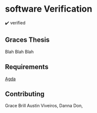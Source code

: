 # software Verification
✔️ verified

## Graces Thesis
Blah Blah Blah


## Requirements

[Agda](https://github.com/agda/agda)


## Contributing
Grace Brill
Austin Viveiros,
Danna Don,
